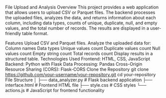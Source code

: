 File Upload and Analysis
Overview
This project provides a web application that allows users to upload CSV or Parquet files. The backend processes the uploaded files, analyzes the data, and returns information about each column, including data types, counts of unique, duplicate, null, and empty values, and the total number of records. The results are displayed in a user-friendly table format.

Features
Upload CSV and Parquet files.
Analyze the uploaded data for:
Column names
Data types
Unique values count
Duplicate values count
Null values count
Empty string count
Total records count
Display results in a structured table.
Technologies Used
Frontend: HTML, CSS, JavaScript
Backend: Python with Flask
Data Processing: Pandas
Cross-Origin Resource Sharing (CORS): Flask-CORS
Clone the Repository
git clone https://github.com/your-username/your-repository.git
cd your-repository
File Structure
│
├── data_analyzer.py          # Flask backend application
├── interface.html      # Frontend HTML file
├── style.css      # CSS styles
└── actions.js       # JavaScript for frontend functionality
